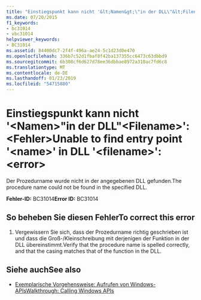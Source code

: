 ```yaml
---
title: "Einstiegspunkt kann nicht '&lt;Namen&gt;\"in der DLL\"&lt;Filename&gt;': &lt;Fehler&gt;"
ms.date: 07/20/2015
f1_keywords:
- bc31014
- vbc31014
helpviewer_keywords:
- BC31014
ms.assetid: 84400dc7-2f4f-496a-ae24-5c1d23d0e470
ms.openlocfilehash: 336b7c52d1fbaf8f42ba137355cc6473c63dbbd9
ms.sourcegitcommit: 6b308cf6d627d78ee36dbbae8972a310ac7fd6c8
ms.translationtype: MT
ms.contentlocale: de-DE
ms.lasthandoff: 01/23/2019
ms.locfileid: "54715880"
---
```

# <a name="unable-to-find-entry-point-ltnamegt-in-dll-ltfilenamegt-lterrorgt"></a><span data-ttu-id="8d175-102">Einstiegspunkt kann nicht '&lt;Namen&gt;"in der DLL"&lt;Filename&gt;': &lt;Fehler&gt;</span><span class="sxs-lookup"><span data-stu-id="8d175-102">Unable to find entry point '&lt;name&gt;' in DLL '&lt;filename&gt;': &lt;error&gt;</span></span>
<span data-ttu-id="8d175-103">Der Prozedurname wurde nicht in der angegebenen DLL gefunden.</span><span class="sxs-lookup"><span data-stu-id="8d175-103">The procedure name could not be found in the specified DLL.</span></span>  
  
 <span data-ttu-id="8d175-104">**Fehler-ID:** BC31014</span><span class="sxs-lookup"><span data-stu-id="8d175-104">**Error ID:** BC31014</span></span>  
  
## <a name="to-correct-this-error"></a><span data-ttu-id="8d175-105">So beheben Sie diesen Fehler</span><span class="sxs-lookup"><span data-stu-id="8d175-105">To correct this error</span></span>  
  
1.  <span data-ttu-id="8d175-106">Vergewissern Sie sich, dass der Prozedurname richtig geschrieben ist und dass die Groß-/Kleinschreibung mit derjenigen der Funktion in der DLL übereinstimmt.</span><span class="sxs-lookup"><span data-stu-id="8d175-106">Verify that the procedure name is spelled correctly, and that the casing matches that of the function in the DLL.</span></span>  
  
## <a name="see-also"></a><span data-ttu-id="8d175-107">Siehe auch</span><span class="sxs-lookup"><span data-stu-id="8d175-107">See also</span></span>
- [<span data-ttu-id="8d175-108">Exemplarische Vorgehensweise: Aufrufen von Windows-APIs</span><span class="sxs-lookup"><span data-stu-id="8d175-108">Walkthrough: Calling Windows APIs</span></span>](../../visual-basic/programming-guide/com-interop/walkthrough-calling-windows-apis.md)
